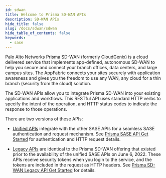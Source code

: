 ```yaml
---
id: sdwan
title: Welcome to Prisma SD-WAN APIs
description: SD-WAN APIs
hide_title: false
slug: /docs/sdwan/sdwan
hide_table_of_contents: false
keywords:
  - sase
---
```


Palo Alto Networks Prisma SD-WAN (formerly CloudGenix) is a cloud delivered service that implements
app-defined, autonomous SD-WAN to help you secure and connect your branch offices, data centers, and
large campus sites. The AppFabric connects your sites securely with application awareness and gives
you the freedom to use any WAN, any cloud for a thin branch (security from the cloud) solution.

The SD-WAN APIs allow you to integrate Prisma SD-WAN into your existing applications and workflows.
This RESTful API uses standard HTTP verbs to specify the intent of the operation, and HTTP status
codes to indicate the response to those operations.

There are two versions of these APIs:

* [Unified APIs](/sase/api/sdwan/unified) integrate with the other SASE APIs for a 
  seamless SASE authentication and request mechanism. See 
  [Prisma SASE API Get Started](/sase/docs/getstarted) for authentication and HTTP request details.

* [Legacy APIs](/sase/api/sdwan/legacy) are identical to the Prisma SD-WAN offering that
  existed prior to the availability of the unified SASE APIs on June 6, 2022. These APIs receive security 
  tokens when you login to the service, and the tokens are included in the request as HTTP headers.
  See [Prisma SD-WAN Legacy API Get Started](/sase/docs/sdwan/legacy_getstarted) for details.


